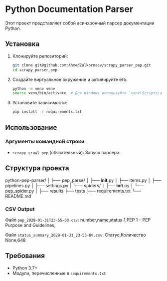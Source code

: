 # Python Documentation Parser

Этот проект представляет собой асинхронный парсер документации Python.

## Установка

1. Клонируйте репозиторий:
    ```sh
    git clone git@github.com:AhmedZulkarnaev/scrapy_parser_pep.git
    cd scrapy_parser_pep
    ```

2. Создайте виртуальное окружение и активируйте его:
    ```sh
    python -m venv venv
    source venv/bin/activate  # Для Windows используйте `venv\Scripts\activate`
    ```

3. Установите зависимости:
    ```sh
    pip install -r requirements.txt
    ```

## Использование

### Аргументы командной строки

- `scrapy crawl pep` (обязательный): Запуск парсера.

## Структура проекта
python-pep-parser/
│
├── pep_parse/
│   ├── __init__.py
│   ├── items.py
│   ├── pipelines.py
│   ├── settings.py
│   └── spiders/
│       ├── __init__.py
│       └── pep_spider.py
│
├── results
├── tests
├── requirements.txt
└── README.md


### CSV Output
Файл `pep_2029-01-31T23-55-00.csv`:
number,name,status
1,PEP 1 – PEP Purpose and Guidelines,

Файл `status_summary_2029-01-31_23-55-00.csv`:
Статус,Количество
None,648

## Требования

- Python 3.7+
- Модули, перечисленные в `requirements.txt`

